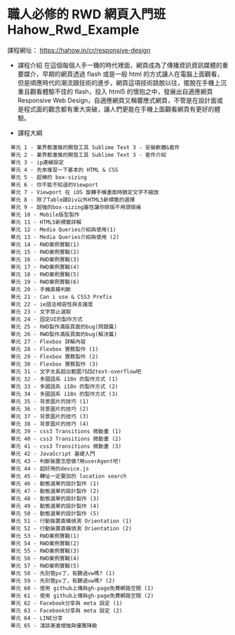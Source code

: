 # 職人必修的 RWD 網頁入門班  Hahow_Rwd_Example

課程網址： <https://hahow.in/cr/responsive-design>

- 課程介紹
 在這個每個人手一機的時代裡面，網頁成為了傳播資訊資訊媒體的重要媒介，早期的網頁透過 flash 或是一般 html 的方式讓人在電腦上面觀看，但是順應時代的潮流跟技術的進步，網頁這項技術跳脫以往，擺脫在手機上沉重且觀看體驗不佳的 flash，投入 html5 的懷抱之中，發展出自適應網頁 Responsive Web Design，自適應網頁又稱響應式網頁，不管是在設計面或是程式面的觀念都有重大突破，讓人們更能在手機上面觀看網頁有更好的體驗。

 - 課程大綱
```
 單元 1 - 業界都激推的開發工具 Sublime Text 3 - 安裝軟體&套件
 單元 2 - 業界都激推的開發工具 Sublime Text 3 - 套件介紹
 單元 3 - ip連線設定
 單元 4 - 先來複習一下基本的 HTML & CSS
 單元 5 - 超棒的 box-sizing
 單元 6 - 你不能不知道的Viewport
 單元 7 - Viewport 在 iOS 旋轉手機畫面時鎖定文字不縮放
 單元 8 - 除了Table跟Div以外HTML5新標籤的選擇
 單元 9 - 超強的box-sizing屬性讓你排版不用頭很痛
 單元 10 - Mobile版型製作
 單元 11 - HTML5新標籤詳解
 單元 12 - Media Queries介紹與使用(1)
 單元 13 - Media Queries介紹與使用 (2)
 單元 14 - RWD案例實戰(1)
 單元 15 - RWD案例實戰(2)
 單元 16 - RWD案例實戰(3)
 單元 17 - RWD案例實戰(4)
 單元 18 - RWD案例實戰(5)
 單元 19 - RWD案例實戰(6)
 單元 20 - 手機直橫判斷
 單元 21 - Can i use & CSS3 Prefix
 單元 22 - ie語法相容性與支援度
 單元 23 - 文字禁止選取
 單元 24 - 固定UI的製作方式
 單元 25 - RWD製作滿版頁面的bug(問題篇)
 單元 26 - RWD製作滿版頁面的bug(解決篇)
 單元 27 - Flexbox 詳解內容
 單元 28 - Flexbox 實務製作 (1)
 單元 29 - Flexbox 實務製作 (2)
 單元 30 - Flexbox 實務製作 (3)
 單元 31 - 文字太長超出範圍?試試text-overflow吧
 單元 32 - 多國語系 i18n 的製作方式 (1)
 單元 33 - 多國語系 i18n 的製作方式 (2)
 單元 34 - 多國語系 i18n 的製作方式 (3)
 單元 35 - 背景圖片的技巧 (1)
 單元 36 - 背景圖片的技巧 (2)
 單元 37 - 背景圖片的技巧 (3)
 單元 38 - 背景圖片的技巧 (4)
 單元 39 - css3 Transitions 微動畫 (1)
 單元 40 - css3 Transitions 微動畫 (2)
 單元 41 - css3 Transitions 微動畫 (3)
 單元 42 - JavaScript 基礎入門
 單元 43 - 判斷裝置怎麼做?用userAgent吧!
 單元 44 - 超好用的device.js
 單元 45 - 轉址一定要加的 location search
 單元 46 - 動態選單的設計製作 (1)
 單元 47 - 動態選單的設計製作 (2)
 單元 48 - 動態選單的設計製作 (3)
 單元 49 - 動態選單的設計製作 (4)
 單元 50 - 動態選單的設計製作 (5)
 單元 51 - 行動裝置直橫偵測 Orientation (1)
 單元 52 - 行動裝置直橫偵測 Orientation (2)
 單元 53 - RWD案例實戰(1)
 單元 54 - RWD案例實戰(2)
 單元 55 - RWD案例實戰(3)
 單元 56 - RWD案例實戰(4)
 單元 57 - RWD案例實戰(5)
 單元 58 - 先別管px了，有聽過vw嗎? (1)
 單元 59 - 先別管px了，有聽過vw嗎? (2)
 單元 60 - 使用 github上傳與gh-page免費網路空間 (1)
 單元 61 - 使用 github上傳與gh-page免費網路空間 (2)
 單元 62 - Facebook分享與 meta 設定 (1)
 單元 63 - Facebook分享與 meta 設定 (2)
 單元 64 - LINE分享
 單元 65 - 淺談漸進增強與優雅降級
 ```

